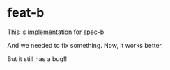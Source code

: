 # feat-b

This is implementation for spec-b

And we needed to fix something. Now, it works better.

But it still has a bug!!